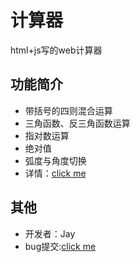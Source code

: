 <h1>计算器</h1>
<p>html+js写的web计算器</p>

<h2>功能简介</h2>
<ul>
	<li>带括号的四则混合运算</li>
	<li>三角函数、反三角函数运算</li>
	<li>指对数运算</li>
	<li>绝对值</li>
	<li>弧度与角度切换</li>
	<li>详情：<a href="http://other.jay-li.cn/calculator/index.html" target="_blank">click me</a></li>
</ul>

<h2>其他</h2>
<ul>
	<li>开发者：Jay</li>
	<li>bug提交:<a href="https://github.com/l1432562823/calculator_web/issues">click me</a></li>
</ul>